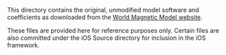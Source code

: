 This directory contains the original, unmodified model software and coefficients as downloaded from the [World Magnetic Model website](https://www.ngdc.noaa.gov/geomag/WMM/).

These files are provided here for reference purposes only. Certain files are also committed under the iOS Source directory for inclusion in the iOS framework.

